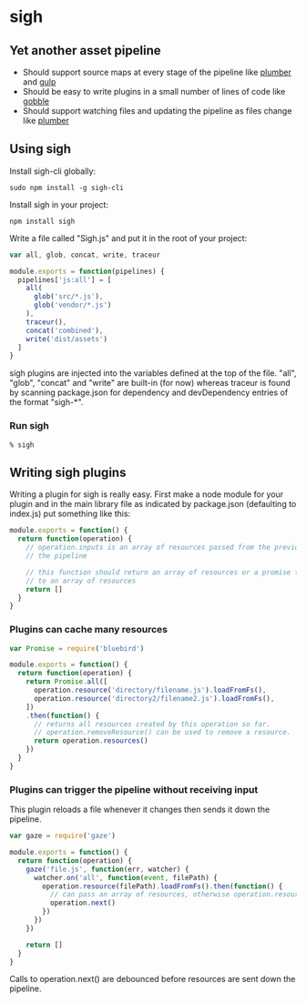 # sigh

## Yet another asset pipeline

* Should support source maps at every stage of the pipeline like [plumber][plumber] and [gulp][gulp]
* Should be easy to write plugins in a small number of lines of code like [gobble][gobble]
* Should support watching files and updating the pipeline as files change like [plumber][plumber]

[plumber]: https://github.com/plumberjs/plumber
[gobble]: https://github.com/gobblejs/gobble
[gulp]: https://github.com/gulpjs/gulp

## Using sigh

Install sigh-cli globally:
```
sudo npm install -g sigh-cli
```

Install sigh in your project:
```
npm install sigh
```

Write a file called "Sigh.js" and put it in the root of your project:
```javascript
var all, glob, concat, write, traceur

module.exports = function(pipelines) {
  pipelines['js:all'] = [
    all(
      glob('src/*.js'),
      glob('vendor/*.js')
    ),
    traceur(),
    concat('combined'),
    write('dist/assets')
  ]
}
```
sigh plugins are injected into the variables defined at the top of the file. "all", "glob", "concat" and "write" are built-in (for now) whereas traceur is found by scanning package.json for dependency and devDependency entries of the format "sigh-\*".

### Run sigh
```shell
% sigh
```

## Writing sigh plugins

Writing a plugin for sigh is really easy. First make a node module for your plugin and in the main library file as indicated by package.json (defaulting to index.js) put something like this:

```javascript
module.exports = function() {
  return function(operation) {
    // operation.inputs is an array of resources passed from the previous operation in
    // the pipeline

    // this function should return an array of resources or a promise that resolves
    // to an array of resources
    return []
  }
}
```

### Plugins can cache many resources

```javascript
var Promise = require('bluebird')

module.exports = function() {
  return function(operation) {
    return Promise.all([
      operation.resource('directory/filename.js').loadFromFs(),
      operation.resource('directory2/filename2.js').loadFromFs(),
    ])
    .then(function() {
      // returns all resources created by this operation so far.
      // operation.removeResource() can be used to remove a resource.
      return operation.resources()
    })
  }
}
```

### Plugins can trigger the pipeline without receiving input

This plugin reloads a file whenever it changes then sends it down the pipeline.

```javascript
var gaze = require('gaze')

module.exports = function() {
  return function(operation) {
    gaze('file.js', function(err, watcher) {
      watcher.on('all', function(event, filePath) {
        operation.resource(filePath).loadFromFs().then(function() {
          // can pass an array of resources, otherwise operation.resources() is used.
          operation.next()
        })
      })
    })

    return []
  }
}
```
Calls to operation.next() are debounced before resources are sent down the pipeline.
